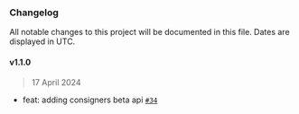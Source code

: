 ### Changelog

All notable changes to this project will be documented in this file. Dates are displayed in UTC.

#### v1.1.0

> 17 April 2024

- feat: adding consigners beta api [`#34`](https://github.com/fireblocks/ts-sdk/pull/34)
